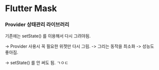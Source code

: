 # Flutter Mask

### Provider 상태관리 라이브러리

기존에는 setState() 를 이용해서 다시 그려야됨.

-> Provider 사용시 꼭 필요한 위젯만 다시 그림.
-> 그리는 동작을 최소화
-> 성능도 좋아짐.

-> setState() 를 안 써도 됨. ㄱㅇㄷ
